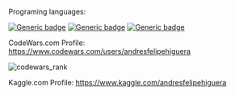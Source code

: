 Programing languages:

[![Generic badge](https://img.shields.io/badge/Python--GREEN.svg)](https://shields.io/)
[![Generic badge](https://img.shields.io/badge/SQL--green.svg)](https://shields.io/)
[![Generic badge](https://img.shields.io/badge/R--orange.svg)](https://shields.io/)

CodeWars.com Profile: https://www.codewars.com/users/andresfelipehiguera

![codewars_rank](https://www.codewars.com/users/andresfelipehiguera/badges/large)

Kaggle.com Profile: https://www.kaggle.com/andresfelipehiguera


<!--
**andresfelipehiguera/andresfelipehiguera** is a ✨ _special_ ✨ repository because its `README.md` (this file) appears on your GitHub profile.

Here are some ideas to get you started:

- 🔭 I’m currently working on ...
- 🌱 I’m currently learning ...
- 👯 I’m looking to collaborate on ...
- 🤔 I’m looking for help with ...
- 💬 Ask me about ...
- 📫 How to reach me: ...
- 😄 Pronouns: ...
- ⚡ Fun fact: ...
-->
